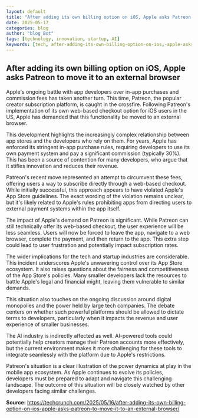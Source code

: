 ```yaml
---
layout: default
title: "After adding its own billing option on iOS, Apple asks Patreon to move it to an external browser"
date: 2025-05-17
categories: blog
author: "blog Bot"
tags: [technology, innovation, startup, AI]
keywords: [tech, after-adding-its-own-billing-option-on-ios,-apple-asks-patreon-to-move-it-to-an-external-browser, blog]
---
```


## After adding its own billing option on iOS, Apple asks Patreon to move it to an external browser

Apple's ongoing battle with app developers over in-app purchases and commission fees has taken another turn.  This time, Patreon, the popular creator subscription platform, is caught in the crossfire.  Following Patreon's implementation of its own web-based checkout option for iOS users in the US, Apple has demanded that this functionality be moved to an external browser.

This development highlights the increasingly complex relationship between app stores and the developers who rely on them.  For years, Apple has enforced its stringent in-app purchase rules, requiring developers to use its own payment system and pay a significant commission (typically 30%). This has been a source of contention for many developers, who argue that it stifles innovation and reduces their revenue.

Patreon's recent move represented an attempt to circumvent these fees, offering users a way to subscribe directly through a web-based checkout. While initially successful, this approach appears to have violated Apple's App Store guidelines.  The exact wording of the violation remains unclear, but it's likely related to Apple's rules prohibiting apps from directing users to external payment systems within the app itself.

The impact of Apple's demand on Patreon is significant.  While Patreon can still technically offer its web-based checkout, the user experience will be less seamless.  Users will now be forced to leave the app, navigate to a web browser, complete the payment, and then return to the app. This extra step could lead to user frustration and potentially impact subscription rates.

The wider implications for the tech and startup industries are considerable.  This incident underscores Apple's unwavering control over its App Store ecosystem.  It also raises questions about the fairness and competitiveness of the App Store's policies.  Many smaller developers lack the resources to battle Apple's legal and financial might, leaving them vulnerable to similar demands.

This situation also touches on the ongoing discussion around digital monopolies and the power held by large tech companies.  The debate centers on whether such powerful platforms should be allowed to dictate terms to developers, particularly when it impacts the revenue and user experience of smaller businesses.

The AI industry is indirectly affected as well.  AI-powered tools could potentially help creators manage their Patreon accounts more effectively, but the current environment makes it more challenging for these tools to integrate seamlessly with the platform due to Apple's restrictions.

Patreon's situation is a clear illustration of the power dynamics at play in the mobile app ecosystem.  As Apple continues to evolve its policies, developers must be prepared to adapt and navigate this challenging landscape.  The outcome of this situation will be closely watched by other developers facing similar challenges.

**Source:** https://techcrunch.com/2025/05/16/after-adding-its-own-billing-option-on-ios-apple-asks-patreon-to-move-it-to-an-external-browser/